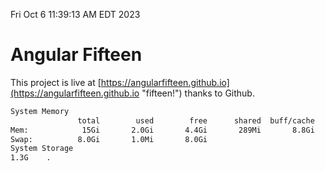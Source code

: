 Fri Oct  6 11:39:13 AM EDT 2023

# Angular Fifteen


This project is live at [https://angularfifteen.github.io](https://angularfifteen.github.io "fifteen!") thanks to Github.

```bash
System Memory
               total        used        free      shared  buff/cache   available
Mem:            15Gi       2.0Gi       4.4Gi       289Mi       8.8Gi        12Gi
Swap:          8.0Gi       1.0Mi       8.0Gi
System Storage
1.3G	.

